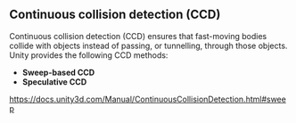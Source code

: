 ## Continuous collision detection (CCD)

Continuous collision detection (CCD) ensures that fast-moving bodies collide with objects instead of passing, or tunnelling, through those objects. Unity provides the following CCD methods:

- **Sweep-based CCD**
- **Speculative CCD**

https://docs.unity3d.com/Manual/ContinuousCollisionDetection.html#sweep

